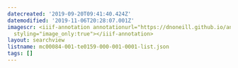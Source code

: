 ```yaml
---
datecreated: '2019-09-20T09:41:40.424Z'
datemodified: '2019-11-06T20:28:07.001Z'
imagescr: <iiif-annotation annotationurl="https://dnoneill.github.io/annotate/annotations/d93cdf18-db8a-11e9-adfd-82c608f279cf.json"
  styling="image_only:true"></iiif-annotation>
layout: searchview
listname: mc00084-001-te0159-000-001-0001-list.json
tags: []
---
```

